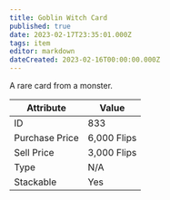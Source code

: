 ```yaml
---
title: Goblin Witch Card
published: true
date: 2023-02-17T23:35:01.000Z
tags: item
editor: markdown
dateCreated: 2023-02-16T00:00:00.000Z
---
```


A rare card from a monster.

|Attribute|Value|
|-|-|
|ID|833|
|Purchase Price|6,000 Flips|
|Sell Price|3,000 Flips|
|Type|N/A|
|Stackable|Yes|

